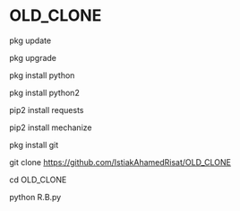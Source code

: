 # OLD_CLONE

 pkg update

 pkg upgrade

 pkg install python

 pkg install python2

 pip2 install requests

 pip2 install mechanize

 pkg install git

 git clone https://github.com/IstiakAhamedRisat/OLD_CLONE

 cd OLD_CLONE

 python R.B.py
